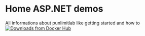 # Home ASP.NET demos 
All informations about punlimitlab like getting started and how to
[![Downloads from Docker Hub](https://img.shields.io/docker/pulls/punlimitlab/punlimit.svg)](https://registry.hub.docker.com/u/punlimitlab/punlimit)
